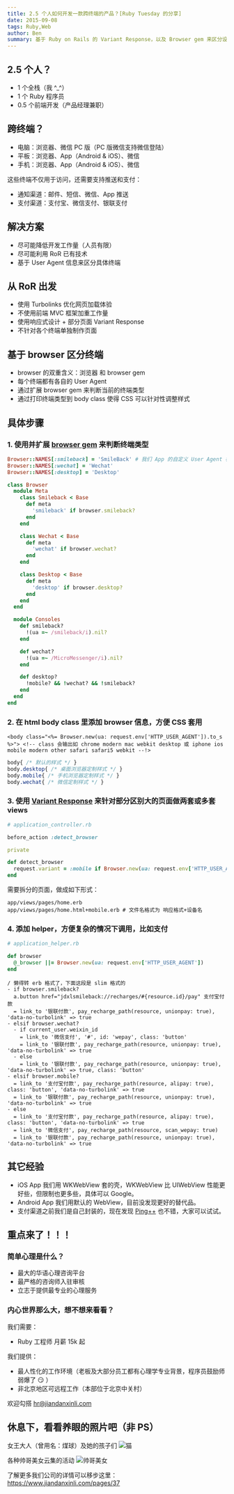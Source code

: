 ```yaml
---
title: 2.5 个人如何开发一款跨终端的产品？[Ruby Tuesday 的分享]
date: 2015-09-08
tags: Ruby,Web
author: Ben
summary: 基于 Ruby on Rails 的 Variant Response，以及 Browser gem 来区分设备，使用响应式设计和 Turbolinks 来优化用户体验。
---
```


## 2.5 个人？

* 1 个全栈（我 ^_^）
* 1 个 Ruby 程序员
* 0.5 个前端开发（产品经理兼职）

## 跨终端？

* 电脑：浏览器、微信 PC 版（PC 版微信支持微信登陆）
* 平板：浏览器、App（Android & iOS）、微信
* 手机：浏览器、App（Android & iOS）、微信

这些终端不仅用于访问，还需要支持推送和支付：

* 通知渠道：邮件、短信、微信、App 推送
* 支付渠道：支付宝、微信支付、银联支付

## 解决方案

* 尽可能降低开发工作量（人员有限）
* 尽可能利用 RoR 已有技术
* 基于 User Agent 信息来区分具体终端

## 从 RoR 出发

* 使用 Turbolinks 优化网页加载体验
* 不使用前端 MVC 框架加重工作量
* 使用响应式设计 + 部分页面 Variant Response
* 不针对各个终端单独制作页面

## 基于 browser 区分终端

* browser 的双重含义：浏览器 和 browser gem
* 每个终端都有各自的 User Agent
* 通过扩展 browser gem 来判断当前的终端类型
* 通过打印终端类型到 body class 使得 CSS 可以针对性调整样式

## 具体步骤

### 1. 使用并扩展 [browser gem](https://github.com/fnando/browser) 来判断终端类型

```ruby
Browser::NAMES[:smileback] = 'SmileBack' # 我们 App 的自定义 User Agent 标识
Browser::NAMES[:wechat] = 'Wechat'
Browser::NAMES[:desktop] = 'Desktop'

class Browser
  module Meta
    class Smileback < Base
      def meta
        'smileback' if browser.smileback?
      end
    end

    class Wechat < Base
      def meta
        'wechat' if browser.wechat?
      end
    end

    class Desktop < Base
      def meta
        'desktop' if browser.desktop?
      end
    end
  end

  module Consoles
    def smileback?
      !(ua =~ /smileback/i).nil?
    end

    def wechat?
      !(ua =~ /MicroMessenger/i).nil?
    end

    def desktop?
      !mobile? && !wechat? && !smileback?
    end
  end
end
```

### 2. 在 html body class 里添加 browser 信息，方便 CSS 套用

```erb
<body class="<%= Browser.new(ua: request.env['HTTP_USER_AGENT']).to_s %>"> <!-- class 会输出如 chrome modern mac webkit desktop 或 iphone ios mobile modern other safari safari5 webkit --!>
```
```css
body{ /* 默认的样式 */ }
body.desktop{ /* 桌面浏览器定制样式 */ }
body.mobile{ /* 手机浏览器定制样式 */ }
body.wechat{ /* 微信定制样式 */ }
```

### 3. 使用 [Variant Response](http://api.rubyonrails.org/classes/ActionController/MimeResponds.html) 来针对部分区别大的页面做两套或多套 views

```ruby
# application_controller.rb

before_action :detect_browser

private

def detect_browser
  request.variant = :mobile if Browser.new(ua: request.env['HTTP_USER_AGENT']).mobile?
end
```

需要拆分的页面，做成如下形式：

```
app/views/pages/home.erb
app/views/pages/home.html+mobile.erb # 文件名格式为 响应格式+设备名
```

### 4. 添加 helper，方便复杂的情况下调用，比如支付

```ruby
# application_helper.rb

def browser
  @_browser ||= Browser.new(ua: request.env['HTTP_USER_AGENT'])
end
```
```slim
/ 懒得转 erb 格式了，下面这段是 slim 格式的
- if browser.smileback?
  a.button href="jdxlsmileback://recharges/#{resource.id}/pay" 支付宝付款
  = link_to '银联付款', pay_recharge_path(resource, unionpay: true), 'data-no-turbolink' => true
- elsif browser.wechat?
  - if current_user.weixin_id
    = link_to '微信支付', '#', id: 'wepay', class: 'button'
    = link_to '银联付款', pay_recharge_path(resource, unionpay: true), 'data-no-turbolink' => true
  - else
    = link_to '银联付款', pay_recharge_path(resource, unionpay: true), 'data-no-turbolink' => true, class: 'button'
- elsif browser.mobile?
  = link_to '支付宝付款', pay_recharge_path(resource, alipay: true), class: 'button', 'data-no-turbolink' => true
  = link_to '银联付款', pay_recharge_path(resource, unionpay: true), 'data-no-turbolink' => true
- else
  = link_to '支付宝付款', pay_recharge_path(resource, alipay: true), class: 'button', 'data-no-turbolink' => true
  = link_to '微信支付', pay_recharge_path(resource, scan_wepay: true)
  = link_to '银联付款', pay_recharge_path(resource, unionpay: true), 'data-no-turbolink' => true
```

## 其它经验

* iOS App 我们用 WKWebView 套的壳，WKWebView 比 UIWebView 性能更好些，但限制也更多些，具体可以 Google。
* Android App 我们用默认的 WebView，目前没发现更好的替代品。
* 支付渠道之前我们是自己封装的，现在发现 [Ping++](https://pingxx.com) 也不错，大家可以试试。

## 重点来了！！！

### 简单心理是什么？

* 最大的华语心理咨询平台
* 最严格的咨询师入驻审核
* 立志于提供最专业的心理服务

### 内心世界那么大，想不想来看看？

我们需要：

* Ruby 工程师 月薪 15k 起

我们提供：

* 最人性化的工作环境（老板及大部分员工都有心理学专业背景，程序员鼓励师弱爆了 :smirk: ）
* 非北京地区可远程工作（本部位于北京中关村）

欢迎勾搭 [hr@jiandanxinli.com](mailto:hr@jiandanxinli.com)

## 休息下，看看养眼的照片吧（非 PS）

女王大人（曾用名：煤球）及她的孩子们
![猫](http://jdxl-img.b0.upaiyun.com/id_cards/f6c6fb9742d94eb1aa5f73eb3e8b15d1.jpg)

各种帅哥美女云集的活动
![帅哥美女](http://jdxl-img.b0.upaiyun.com/id_cards/6a9656184f9a467eac8d7c7f5ab0d5e2.jpg)

了解更多我们公司的详情可以移步这里： https://www.jiandanxinli.com/pages/37
